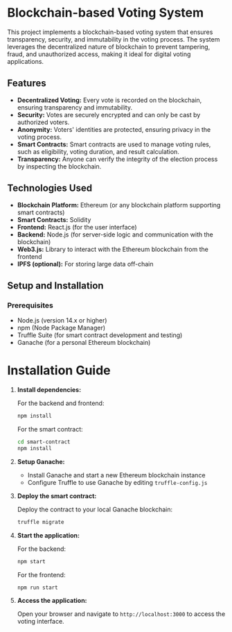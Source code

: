 # Blockchain-based Voting System

This project implements a blockchain-based voting system that ensures transparency, security, and immutability in the voting process. The system leverages the decentralized nature of blockchain to prevent tampering, fraud, and unauthorized access, making it ideal for digital voting applications.

## Features

- **Decentralized Voting:** Every vote is recorded on the blockchain, ensuring transparency and immutability.
- **Security:** Votes are securely encrypted and can only be cast by authorized voters.
- **Anonymity:** Voters' identities are protected, ensuring privacy in the voting process.
- **Smart Contracts:** Smart contracts are used to manage voting rules, such as eligibility, voting duration, and result calculation.
- **Transparency:** Anyone can verify the integrity of the election process by inspecting the blockchain.

## Technologies Used

- **Blockchain Platform:** Ethereum (or any blockchain platform supporting smart contracts)
- **Smart Contracts:** Solidity
- **Frontend:** React.js (for the user interface)
- **Backend:** Node.js (for server-side logic and communication with the blockchain)
- **Web3.js:** Library to interact with the Ethereum blockchain from the frontend
- **IPFS (optional):** For storing large data off-chain

## Setup and Installation

### Prerequisites

- Node.js (version 14.x or higher)
- npm (Node Package Manager)
- Truffle Suite (for smart contract development and testing)
- Ganache (for a personal Ethereum blockchain)

# Installation Guide

1. **Install dependencies:**

   For the backend and frontend:
   ```bash
   npm install
   ```

   For the smart contract:
   ```bash
   cd smart-contract
   npm install
   ```

2. **Setup Ganache:**
   * Install Ganache and start a new Ethereum blockchain instance
   * Configure Truffle to use Ganache by editing `truffle-config.js`

3. **Deploy the smart contract:**

   Deploy the contract to your local Ganache blockchain:
   ```bash
   truffle migrate
   ```

4. **Start the application:**

   For the backend:
   ```bash
   npm start
   ```

   For the frontend:
   ```bash
   npm run start
   ```

5. **Access the application:**

   Open your browser and navigate to `http://localhost:3000` to access the voting interface.
